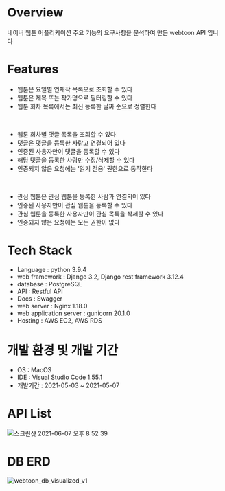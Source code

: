 # Overview
네이버 웹툰 어플리케이션 주요 기능의 요구사항을 분석하여 만든 webtoon API 입니다

# Features
- 웹툰은 요일별 연재작 목록으로 조회할 수 있다 
- 웹툰은 제목 또는 작가명으로 필터링할 수 있다
- 웹툰 회차 목록에서는 최신 등록한 날짜 순으로 정렬한다
<br/>

- 웹툰 회차별 댓글 목록을 조회할 수 있다
- 댓글은 댓글을 등록한 사람고 연결되어 있다
- 인증된 사용자만이 댓글을 등록할 수 있다
- 해당 댓글을 등록한 사람만 수정/삭제할 수 있다
- 인증되지 않은 요청에는 '읽기 전용' 권한으로 동작한다
<br/>

- 관심 웹툰은 관심 웹툰을 등록한 사람과 연결되어 있다
- 인증된 사용자만이 관심 웹툰을 등록할 수 있다
- 관심 웹툰을 등록한 사용자만이 관심 목록을 삭제할 수 있다
- 인증되지 않은 요청에는 모든 권한이 없다

# Tech Stack
- Language : python 3.9.4
- web framework : Django 3.2, Django rest framework 3.12.4
- database : PostgreSQL 
- API : Restful API
- Docs : Swagger
- web server : Nginx 1.18.0
- web application server : gunicorn 20.1.0
- Hosting : AWS EC2, AWS RDS

# 개발 환경 및 개발 기간
- OS : MacOS
- IDE : Visual Studio Code 1.55.1
- 개발기간 : 2021-05-03 ~ 2021-05-07

# API List 
![스크린샷 2021-06-07 오후 8 52 39](https://user-images.githubusercontent.com/80886445/121012126-5cdd5200-c7d2-11eb-9384-5ef5edb14fd4.png)

# DB ERD 
![webtoon_db_visualized_v1](https://user-images.githubusercontent.com/80886445/119801643-e0688a80-bf18-11eb-90a9-a5c89bfc2316.png)

